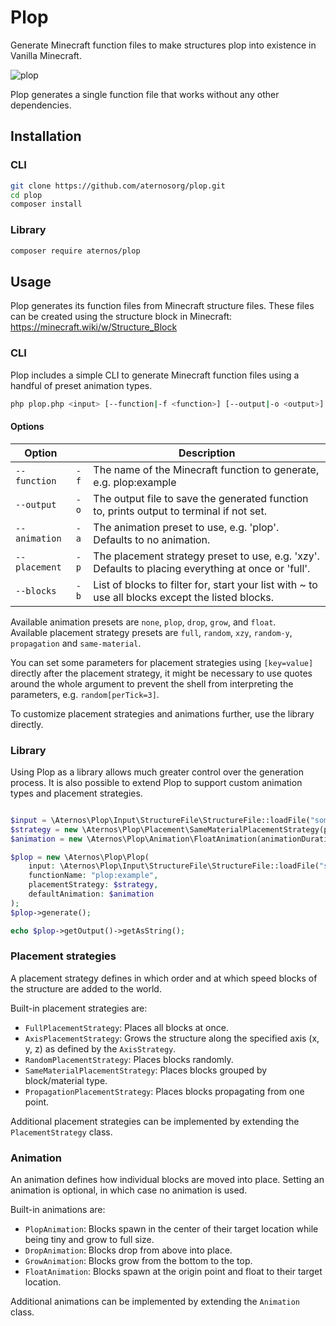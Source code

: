 # Plop
Generate Minecraft function files to make structures plop into existence in Vanilla Minecraft.

![plop](https://github.com/user-attachments/assets/28ec4c33-a8fc-40a9-8a08-7d6471d57ee9)

Plop generates a single function file that works without any other dependencies.

## Installation
### CLI
```bash
git clone https://github.com/aternosorg/plop.git
cd plop
composer install
```

### Library
```bash
composer require aternos/plop
```

## Usage

Plop generates its function files from Minecraft structure files.
These files can be created using the structure block in Minecraft: https://minecraft.wiki/w/Structure_Block

### CLI

Plop includes a simple CLI to generate Minecraft function files using a handful of preset animation types.

```bash
php plop.php <input> [--function|-f <function>] [--output|-o <output>] [--animation|-a <animation>] [--placement|-p <placement>]
```

#### Options

| Option        |      | Description                                                                                         |
|---------------|------|-----------------------------------------------------------------------------------------------------|
| `--function`  | `-f` | The name of the Minecraft function to generate, e.g. plop:example                                   |
| `--output`    | `-o` | The output file to save the generated function to, prints output to terminal if not set.            |
| `--animation` | `-a` | The animation preset to use, e.g. 'plop'. Defaults to no animation.                                 |
| `--placement` | `-p` | The placement strategy preset to use, e.g. 'xzy'. Defaults to placing everything at once or 'full'. |
| `--blocks`    | `-b` | List of blocks to filter for, start your list with ~ to use all blocks except the listed blocks.    |

Available animation presets are `none`, `plop`, `drop`, `grow`, and `float`.  
Available placement strategy presets are `full`, `random`, `xzy`, `random-y`, `propagation` and `same-material`.

You can set some parameters for placement strategies using `[key=value]` directly after the placement strategy, it might be necessary
to use quotes around the whole argument to prevent the shell from interpreting the parameters, e.g. `random[perTick=3]`.

To customize placement strategies and animations further, use the library directly.

### Library

Using Plop as a library allows much greater control over the generation process.
It is also possible to extend Plop to support custom animation types and placement strategies.

```php

$input = \Aternos\Plop\Input\StructureFile\StructureFile::loadFile("something.nbt");
$strategy = new \Aternos\Plop\Placement\SameMaterialPlacementStrategy(perTick: 3);
$animation = new \Aternos\Plop\Animation\FloatAnimation(animationDuration: 25, x: -10, y: 6, z: -10);

$plop = new \Aternos\Plop\Plop(
    input: \Aternos\Plop\Input\StructureFile\StructureFile::loadFile("something.nbt"),
    functionName: "plop:example",
    placementStrategy: $strategy,
    defaultAnimation: $animation
);
$plop->generate();

echo $plop->getOutput()->getAsString();
```

### Placement strategies

A placement strategy defines in which order and at which speed
blocks of the structure are added to the world. 

Built-in placement strategies are:
 - `FullPlacementStrategy`: Places all blocks at once.
 - `AxisPlacementStrategy`: Grows the structure along the specified axis (x, y, z) as defined by the `AxisStrategy`.
 - `RandomPlacementStrategy`: Places blocks randomly.
 - `SameMaterialPlacementStrategy`: Places blocks grouped by block/material type.
 - `PropagationPlacementStrategy`: Places blocks propagating from one point.

Additional placement strategies can be implemented by extending the `PlacementStrategy` class.

### Animation

An animation defines how individual blocks are moved into place.
Setting an animation is optional, in which case no animation is used.

Built-in animations are:
 - `PlopAnimation`: Blocks spawn in the center of their target location while being tiny and grow to full size.
 - `DropAnimation`: Blocks drop from above into place.
 - `GrowAnimation`: Blocks grow from the bottom to the top.
 - `FloatAnimation`: Blocks spawn at the origin point and float to their target location.

Additional animations can be implemented by extending the `Animation` class.
